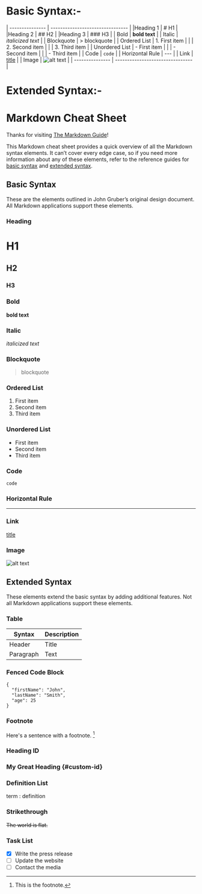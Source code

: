 # Basic Syntax:-

| --------------- | -------------------------------- |
|Heading 1        |	# H1                             |
|Heading 2        | ## H2                            |
|Heading 3        | ### H3                           |
| Bold            |	**bold text**                    |
| Italic          |	*italicized text*                |
| Blockquote      |	> blockquote                     |
| Ordered List    |	1. First item                    |
|                 | 2. Second item                   |
|                 | 3. Third item                    |
| Unordered List  |	- First item                     |
|                 | - Second item                    |
|                 | - Third item                     |
| Code            |	`code`                           |
| Horizontal Rule |	---                              |
| Link            |	[title](https://www.example.com) |
| Image           |	![alt text](image.jpg)           |
| --------------- | -------------------------------- |

# Extended Syntax:-

# Markdown Cheat Sheet

Thanks for visiting [The Markdown Guide](https://www.markdownguide.org)!

This Markdown cheat sheet provides a quick overview of all the Markdown syntax elements. It can’t cover every edge case, so if you need more information about any of these elements, refer to the reference guides for [basic syntax](https://www.markdownguide.org/basic-syntax) and [extended syntax](https://www.markdownguide.org/extended-syntax).

## Basic Syntax

These are the elements outlined in John Gruber’s original design document. All Markdown applications support these elements.

### Heading

# H1
## H2
### H3

### Bold

**bold text**

### Italic

*italicized text*

### Blockquote

> blockquote

### Ordered List

1. First item
2. Second item
3. Third item

### Unordered List

- First item
- Second item
- Third item

### Code

`code`

### Horizontal Rule

---

### Link

[title](https://www.example.com)

### Image

![alt text](image.jpg)

## Extended Syntax

These elements extend the basic syntax by adding additional features. Not all Markdown applications support these elements.

### Table

| Syntax | Description |
| ----------- | ----------- |
| Header | Title |
| Paragraph | Text |

### Fenced Code Block

```
{
  "firstName": "John",
  "lastName": "Smith",
  "age": 25
}
```

### Footnote

Here's a sentence with a footnote. [^1]

[^1]: This is the footnote.

### Heading ID

### My Great Heading {#custom-id}

### Definition List

term
: definition

### Strikethrough

~~The world is flat.~~

### Task List

- [x] Write the press release
- [ ] Update the website
- [ ] Contact the media
